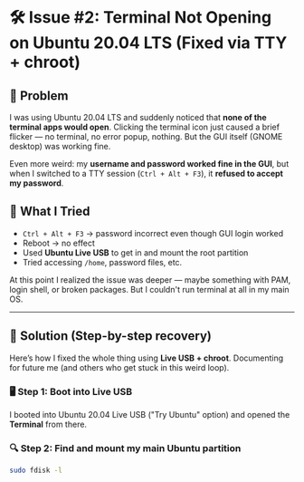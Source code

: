 # 🛠️ Issue #2: Terminal Not Opening on Ubuntu 20.04 LTS (Fixed via TTY + chroot)

## 🧩 Problem

I was using Ubuntu 20.04 LTS and suddenly noticed that **none of the terminal apps would open**. Clicking the terminal icon just caused a brief flicker — no terminal, no error popup, nothing. But the GUI itself (GNOME desktop) was working fine.

Even more weird: my **username and password worked fine in the GUI**, but when I switched to a TTY session (`Ctrl + Alt + F3`), it **refused to accept my password**.

## 🧪 What I Tried

- `Ctrl + Alt + F3` → password incorrect even though GUI login worked
- Reboot → no effect
- Used **Ubuntu Live USB** to get in and mount the root partition
- Tried accessing `/home`, password files, etc.

At this point I realized the issue was deeper — maybe something with PAM, login shell, or broken packages. But I couldn't run terminal at all in my main OS.

---

## 🧯 Solution (Step-by-step recovery)

Here’s how I fixed the whole thing using **Live USB + chroot**. Documenting for future me (and others who get stuck in this weird loop).

### 🖥️ Step 1: Boot into Live USB

I booted into Ubuntu 20.04 Live USB ("Try Ubuntu" option) and opened the **Terminal** from there.

### 🔍 Step 2: Find and mount my main Ubuntu partition

```bash
sudo fdisk -l
